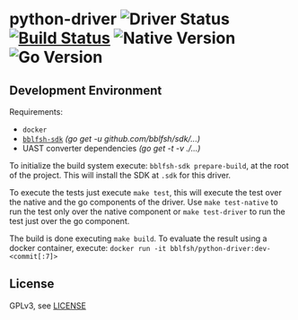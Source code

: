 # python-driver  ![Driver Status](https://img.shields.io/badge/status-beta-dbd25c.svg) [![Build Status](https://travis-ci.org/bblfsh/python-driver.svg?branch=master)](https://travis-ci.org/bblfsh/python-driver) ![Native Version](https://img.shields.io/badge/python%20version-1:2:3-aa93ea.svg) ![Go Version](https://img.shields.io/badge/go%20version-1.8-63afbf.svg)



Development Environment
-----------------------

Requirements:
- `docker`
- [`bblfsh-sdk`](https://github.com/bblfsh/sdk) _(go get -u github.com/bblfsh/sdk/...)_
- UAST converter dependencies _(go get -t -v ./...)_

To initialize the build system execute: `bblfsh-sdk prepare-build`, at the root of the project. This will install the SDK at `.sdk` for this driver.

To execute the tests just execute `make test`, this will execute the test over the native and the go components of the driver. Use `make test-native` to run the test only over the native component or `make test-driver` to run the test just over the go component.

The build is done executing `make build`. To evaluate the result using a docker container, execute:
`docker run -it bblfsh/python-driver:dev-<commit[:7]>`


License
-------

GPLv3, see [LICENSE](LICENSE)



